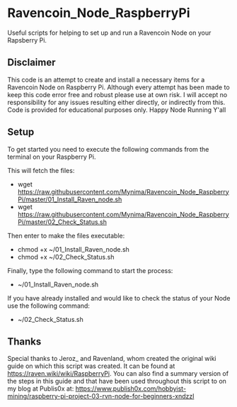 # Ravencoin_Node_RaspberryPi
Useful scripts for helping to set up and run a Ravencoin Node on your Rapsberry Pi.

## Disclaimer #
This code is an attempt to create and install a necessary items for a Ravencoin Node on Raspberry Pi. Although every attempt has been made to keep this code error free and robust please use at own risk. I will accept no responsibility for any issues resulting either directly, or indirectly from this. Code is provided for educational purposes only.     Happy Node Running Y'all                          

## Setup #
To get started you need to execute the following commands from the terminal on your Raspberry Pi.

This will fetch the files:

* wget https://raw.githubusercontent.com/Mynima/Ravencoin_Node_RaspberryPi/master/01_Install_Raven_node.sh
* wget https://raw.githubusercontent.com/Mynima/Ravencoin_Node_RaspberryPi/master/02_Check_Status.sh

Then enter to make the files executable:
* chmod +x ~/01_Install_Raven_node.sh
* chmod +x ~/02_Check_Status.sh 

Finally, type the following command to start the process:
* ~/01_Install_Raven_node.sh

If you have already installed and would like to check the status of your Node use the following command:
* ~/02_Check_Status.sh


## Thanks #
Special thanks to Jeroz_ and Ravenland, whom created the original wiki guide on which this script was created. It can be found at https://raven.wiki/wiki/RaspberryPi. You can also find a summary version of the steps in this guide and that have been used throughout this script to on my blog at Publis0x at: https://www.publish0x.com/hobbyist-mining/raspberry-pi-project-03-rvn-node-for-beginners-xndzzl       


